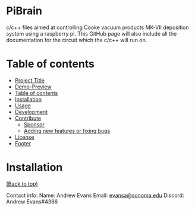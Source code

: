 # PiBrain
c/c++ files aimed at controlling Cooke vacuum products MK-VII deposition system using a raspberry pi.
This GitHub page will also include all the documentation for the circuit which the c/c++ will run on.

# Table of contents

- [Project Title](#project-title)
- [Demo-Preview](#demo-preview)
- [Table of contents](#table-of-contents)
- [Installation](#installation)
- [Usage](#usage)
- [Development](#development)
- [Contribute](#contribute)
    - [Sponsor](#sponsor)
    - [Adding new features or fixing bugs](#adding-new-features-or-fixing-bugs)
- [License](#license)
- [Footer](#footer)

# Installation
[(Back to top)](#table-of-contents)


Contact info: 
Name: Andrew Evans 
Email: evansa@sonoma.edu 
Discord: Andrew Evans#4366
